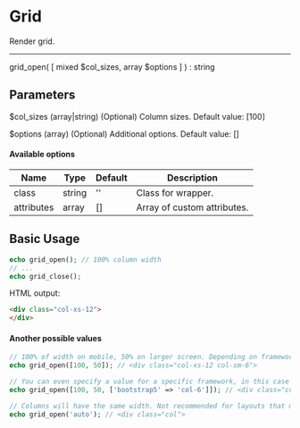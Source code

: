 # Grid

Render grid.

---

grid_open( [ mixed $col_sizes, array $options ] ) : string

## Parameters

$col_sizes (array|string) (Optional) Column sizes. Default value: [100]

$options (array) (Optional) Additional options. Default value: []

#### Available options

| Name       | Type   | Default | Description                                      |
|------------|--------|---------|--------------------------------------------------|
| class      | string | ''      | Class for wrapper.                               |
| attributes | array  | []      | Array of custom attributes.                      |

## Basic Usage

```php
echo grid_open(); // 100% column width
// ...
echo grid_close();
```

HTML output:

```html
<div class="col-xs-12">
</div>
```

#### Another possible values

```php
// 100% of width on mobile, 50% on larger screen. Depending on framework, you can add multiple values however recommended maximum is 4 values.
echo grid_open([100, 50]); // <div class="col-xs-12 col-sm-6">

// You can even specify a value for a specific framework, in this case the first and second values are ignored.
echo grid_open([100, 50, ['bootstrap5' => 'col-6']]); // <div class="col-6">

// Columns will have the same width. Not recommended for layouts that must support multiple css frameworks. Since not every framework support this.
echo grid_open('auto'); // <div class="col">
```
